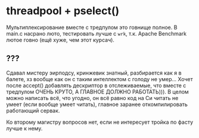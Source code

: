 # threadpool + pselect()

Мультиплексирование вместе с тредпулом это говнище полное. В main.c насрано люто, тестировать лучше с `wrk`, т.к. Apache Benchmark лютое говно (ещё хуже, чем этот курсач).

## ???

Сдавал мистеру эирподсу, кринжевик знатный, разбирается как я в балете, хз вообще как он с таким интеллектом с голоду не умер... Хочет после accept() добавлять дескриптор в отслеживаемые, что вместе с тредпулом ОЧЕНЬ КРУТО, А ГЛАВНОЕ ДОЛЖНО РАБОТАТЬ))). В целом можно написать всё, что угодно, он всё равно код на Си читать не умеет (если вообще умеет читать), главное заранее откомпилировать работающий сервак.

Ко второму магистру вопросов нет, если не интересует тройка по фасту лучше к нему.
